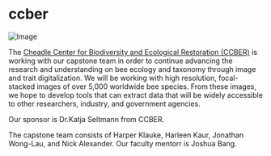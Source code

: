 # ccber
![Image](./monarch.jpg)

The [Cheadle Center for Biodiversity and Ecological Restoration (CCBER)](https://www.ccber.ucsb.edu/) is working with our capstone team in order to continue advancing the research and understanding on bee ecology and taxonomy through image and trait digitalization. We will be working with high resolution, focal-stacked images of over 5,000 worldwide bee species. From these images, we hope to develop tools that can extract data that will be widely accessible to other researchers, industry, and government agencies. 

Our sponsor is Dr.Katja Seltmann from CCBER. 

The capstone team consists of Harper Klauke, Harleen Kaur, Jonathan Wong-Lau, and Nick Alexander. Our faculty mentorr is Joshua Bang.

